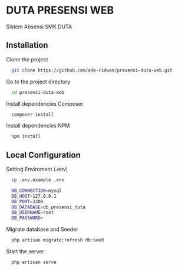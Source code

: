 # DUTA PRESENSI WEB

Sistem Absensi SMK DUTA

## Installation

Clone the project

```bash
  git clone https://github.com/ade-ridwan/presensi-duta-web.git
```

Go to the project directory

```bash
  cd presensi-duta-web
```

Install dependencies Composer

```bash
  composer install
```

Install dependencies NPM

```bash
  npm install
```

## Local Configuration

Setting Enviroment (.env)

```bash
  cp .env.example .env
```

```bash
  DB_CONNECTION=mysql
  DB_HOST=127.0.0.1
  DB_PORT=3306
  DB_DATABASE=db_presensi_duta
  DB_USERNAME=root
  DB_PASSWORD=
```

Migrate database and Seeder

```bash
  php artisan migrate:refresh db:seed
```

Start the server

```bash
  php artisan serve
```
